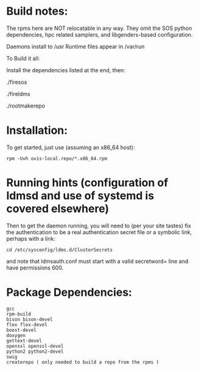 # Build notes:

The rpms here are NOT relocatable in any way.
They omit the SOS python dependencies, hpc related samplers, and libgenders-based configuration.

Daemons install to /usr
Runtime files appear in /var/run

To Build it all:

Install the dependencies listed at the end, then:

./firesos

./fireldms

./rootmakerepo

# Installation:

To get started, just use (assuming an x86_64 host):

```
rpm -Uvh ovis-local.repo/*.x86_64.rpm
```

# Running hints (configuration of ldmsd and use of systemd is covered elsewhere)
Then to get the daemon running, you will need to (per your site tastes) fix the authentication 
to be a real authentication secret file or a symbolic link, perhaps with a link:
```
cd /etc/sysconfig/ldms.d/ClusterSecrets
```
and note that ldmsauth.conf must start with a valid secretword= line and have permissions 600.


# Package Dependencies:
	gcc
	rpm-build
	bison bison-devel
	flex flex-devel
	boost-devel
	doxygen
	gettext-devel
	openssl openssl-devel
	python2 python2-devel
	swig
	createrepo ( only needed to build a repo from the rpms )
